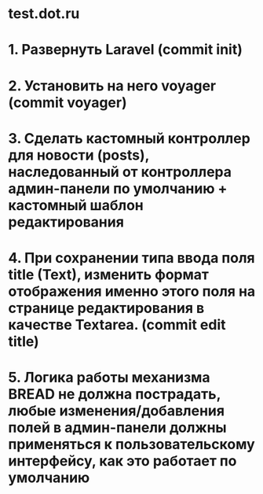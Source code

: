 # test.dot.ru

# 1. Развернуть Laravel (commit init)

# 2. Установить на него voyager (commit voyager)

# 3. Сделать кастомный контроллер для новости (posts), наследованный от контроллера админ-панели по умолчанию + кастомный шаблон редактирования

# 4. При сохранении типа ввода поля title  (Text), изменить формат отображения именно этого поля на странице редактирования в качестве Textarea. (commit edit title)

# 5. Логика работы механизма BREAD не должна пострадать, любые изменения/добавления полей в админ-панели должны применяться к пользовательскому интерфейсу, как это работает по умолчанию

